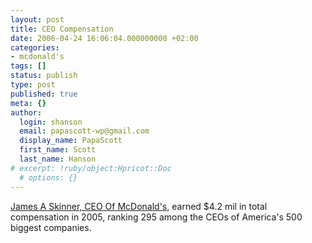 ```yaml
---
layout: post
title: CEO Compensation
date: 2006-04-24 16:06:04.000000000 +02:00
categories:
- mcdonald's
tags: []
status: publish
type: post
published: true
meta: {}
author:
  login: shanson
  email: papascott-wp@gmail.com
  display_name: PapaScott
  first_name: Scott
  last_name: Hanson
# excerpt: !ruby/object:Hpricot::Doc
  # options: {}
---
```

<p><a href="http://www.forbes.com/lists/2006/12/S3I1.html?partner=yahootix" title="James A Skinner, CEO Compensation - Forbes.com">James A Skinner, CEO Of McDonald's</a>, earned $4.2 mil in total compensation in 2005, ranking 295 among the CEOs of America's 500 biggest companies.</p>
